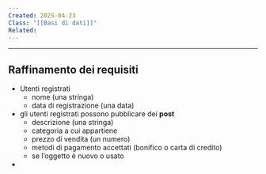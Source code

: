 ```yaml
---
Created: 2025-04-23
Class: "[[Basi di dati]]"
Related:
---
```

---
## Raffinamento dei requisiti
- Utenti registrati
	- nome (una stringa)
	- data di registrazione (una data)
- gli utenti registrati possono pubblicare dei **post**
	- descrizione (una stringa)
	- categoria a cui appartiene
	- prezzo di vendita (un numero)
	- metodi di pagamento accettati (bonifico o carta di credito)
	- se l’oggetto è nuovo o usato
- 